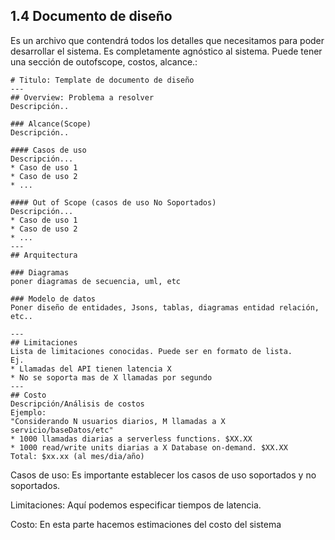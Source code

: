 ## 1.4 Documento de diseño

Es un archivo que contendrá todos los detalles que necesitamos para
poder desarrollar el sistema. Es completamente agnóstico al sistema.
Puede tener una sección de outofscope, costos, alcance.:

    # Titulo: Template de documento de diseño
    ---
    ## Overview: Problema a resolver
    Descripción..

    ### Alcance(Scope)
    Descripción..

    #### Casos de uso
    Descripción...
    * Caso de uso 1
    * Caso de uso 2
    * ...

    #### Out of Scope (casos de uso No Soportados)
    Descripción...
    * Caso de uso 1
    * Caso de uso 2
    * ...
    ---
    ## Arquitectura

    ### Diagramas
    poner diagramas de secuencia, uml, etc

    ### Modelo de datos
    Poner diseño de entidades, Jsons, tablas, diagramas entidad relación, etc..

    ---
    ## Limitaciones
    Lista de limitaciones conocidas. Puede ser en formato de lista.
    Ej.
    * Llamadas del API tienen latencia X
    * No se soporta mas de X llamadas por segundo
    ---
    ## Costo
    Descripción/Análisis de costos
    Ejemplo:
    "Considerando N usuarios diarios, M llamadas a X servicio/baseDatos/etc"
    * 1000 llamadas diarias a serverless functions. $XX.XX
    * 1000 read/write units diarias a X Database on-demand. $XX.XX
    Total: $xx.xx (al mes/dia/año)

Casos de uso: Es importante establecer los casos de uso soportados y no
soportados.

Limitaciones: Aquí podemos especificar tiempos de latencia.

Costo: En esta parte hacemos estimaciones del costo del sistema

